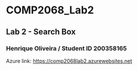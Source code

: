 # COMP2068_Lab2
## Lab 2 - Search Box
### Henrique Oliveira / Student ID 200358165

 Azure link: https://comp2068lab2.azurewebsites.net
